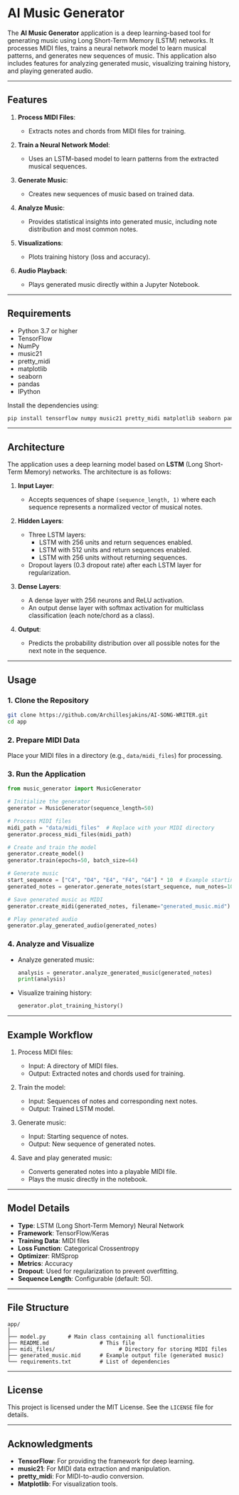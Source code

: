 # AI Music Generator

The **AI Music Generator** application is a deep learning-based tool for generating music using Long Short-Term Memory (LSTM) networks. It processes MIDI files, trains a neural network model to learn musical patterns, and generates new sequences of music. This application also includes features for analyzing generated music, visualizing training history, and playing generated audio.

---

## Features

1. **Process MIDI Files**:
   - Extracts notes and chords from MIDI files for training.

2. **Train a Neural Network Model**:
   - Uses an LSTM-based model to learn patterns from the extracted musical sequences.

3. **Generate Music**:
   - Creates new sequences of music based on trained data.

4. **Analyze Music**:
   - Provides statistical insights into generated music, including note distribution and most common notes.

5. **Visualizations**:
   - Plots training history (loss and accuracy).

6. **Audio Playback**:
   - Plays generated music directly within a Jupyter Notebook.

---

## Requirements

- Python 3.7 or higher
- TensorFlow
- NumPy
- music21
- pretty_midi
- matplotlib
- seaborn
- pandas
- IPython

Install the dependencies using:

```bash
pip install tensorflow numpy music21 pretty_midi matplotlib seaborn pandas ipython
```

---

## Architecture

The application uses a deep learning model based on **LSTM** (Long Short-Term Memory) networks. The architecture is as follows:

1. **Input Layer**:
   - Accepts sequences of shape `(sequence_length, 1)` where each sequence represents a normalized vector of musical notes.

2. **Hidden Layers**:
   - Three LSTM layers:
     - LSTM with 256 units and return sequences enabled.
     - LSTM with 512 units and return sequences enabled.
     - LSTM with 256 units without returning sequences.
   - Dropout layers (0.3 dropout rate) after each LSTM layer for regularization.

3. **Dense Layers**:
   - A dense layer with 256 neurons and ReLU activation.
   - An output dense layer with softmax activation for multiclass classification (each note/chord as a class).

4. **Output**:
   - Predicts the probability distribution over all possible notes for the next note in the sequence.

---

## Usage

### 1. Clone the Repository

```bash
git clone https://github.com/Archillesjakins/AI-SONG-WRITER.git
cd app
```

### 2. Prepare MIDI Data

Place your MIDI files in a directory (e.g., `data/midi_files`) for processing.

### 3. Run the Application

```python
from music_generator import MusicGenerator

# Initialize the generator
generator = MusicGenerator(sequence_length=50)

# Process MIDI files
midi_path = "data/midi_files"  # Replace with your MIDI directory
generator.process_midi_files(midi_path)

# Create and train the model
generator.create_model()
generator.train(epochs=50, batch_size=64)

# Generate music
start_sequence = ["C4", "D4", "E4", "F4", "G4"] * 10  # Example starting sequence
generated_notes = generator.generate_notes(start_sequence, num_notes=100)

# Save generated music as MIDI
generator.create_midi(generated_notes, filename="generated_music.mid")

# Play generated audio
generator.play_generated_audio(generated_notes)
```

### 4. Analyze and Visualize

- Analyze generated music:

  ```python
  analysis = generator.analyze_generated_music(generated_notes)
  print(analysis)
  ```

- Visualize training history:

  ```python
  generator.plot_training_history()
  ```

---

## Example Workflow

1. Process MIDI files:
   - Input: A directory of MIDI files.
   - Output: Extracted notes and chords used for training.

2. Train the model:
   - Input: Sequences of notes and corresponding next notes.
   - Output: Trained LSTM model.

3. Generate music:
   - Input: Starting sequence of notes.
   - Output: New sequence of generated notes.

4. Save and play generated music:
   - Converts generated notes into a playable MIDI file.
   - Plays the music directly in the notebook.

---

## Model Details

- **Type**: LSTM (Long Short-Term Memory) Neural Network
- **Framework**: TensorFlow/Keras
- **Training Data**: MIDI files
- **Loss Function**: Categorical Crossentropy
- **Optimizer**: RMSprop
- **Metrics**: Accuracy
- **Dropout**: Used for regularization to prevent overfitting.
- **Sequence Length**: Configurable (default: 50).

---

## File Structure

```
app/
│
├── model.py       # Main class containing all functionalities
├── README.md                # This file
├── midi_files/                    # Directory for storing MIDI files
├── generated_music.mid      # Example output file (generated music)
└── requirements.txt         # List of dependencies
```

---

## License

This project is licensed under the MIT License. See the `LICENSE` file for details.

---

## Acknowledgments

- **TensorFlow**: For providing the framework for deep learning.
- **music21**: For MIDI data extraction and manipulation.
- **pretty_midi**: For MIDI-to-audio conversion.
- **Matplotlib**: For visualization tools.
